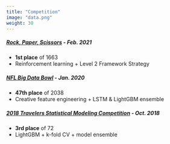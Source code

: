 ```yaml
---
title: "Competition"
image: "data.png"
weight: 30
---
```



##### [**Rock, Paper, Scissors**](https://www.kaggle.com/c/rock-paper-scissors) - Feb. 2021
* **1st place** of 1663
* Reinforcement learning + Level 2 Framework Strategy

##### [**NFL Big Data Bowl**](https://www.kaggle.com/c/nfl-big-data-bowl-2020) - Jan. 2020
* **47th place** of 2038
* Creative feature engineering + LSTM & LightGBM ensemble

##### [**2018 Travelers Statistical Modeling Competition**](https://www.kaggle.com/c/2018-Travelers-Statistical-Modeling-Competition) - Oct. 2018
* **3rd place** of 72
* LightGBM + k-fold CV + model ensemble
